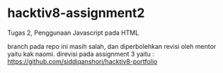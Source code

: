 # hacktiv8-assignment2
Tugas 2, Penggunaan Javascript pada HTML

branch pada repo ini masih salah, dan diperbolehkan revisi oleh mentor yaitu kak naomi.
direvisi pada assignment 3 yaitu :
https://github.com/siddiqanshori/hacktiv8-portfolio

